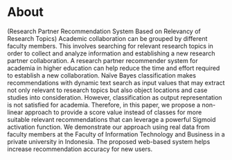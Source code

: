 # About 
(Research Partner Recommendation System Based on Relevancy of Research Topics)
Academic collaboration can be grouped by different faculty members. This involves searching for relevant research topics in order to collect and analyze information and establishing a new research partner collaboration. A research partner recommender system for academia in higher education can help reduce the time and effort required to establish a new collaboration. Naïve Bayes classification makes recommendations with dynamic text search as input values that may extract not only relevant to research topics but also object locations and case studies into consideration. However, classification as output representation is not satisfied for academia. Therefore, in this paper, we propose a non-linear approach to provide a score value instead of classes for more suitable relevant recommendations that can leverage a powerful Sigmoid activation function. We demonstrate our approach using real data from faculty members at the Faculty of Information Technology and Business in a private university in Indonesia. The proposed web-based system helps increase recommendation accuracy for new users.
